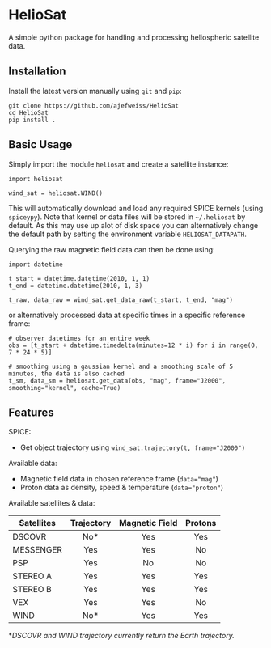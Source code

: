 HelioSat
========

A simple python package for handling and processing heliospheric satellite data.

Installation
------------

Install the latest version manually using `git` and `pip`:

    git clone https://github.com/ajefweiss/HelioSat
    cd HelioSat
    pip install .

Basic Usage
-----------

Simply import the module `heliosat` and create a satellite instance:

    import heliosat

    wind_sat = heliosat.WIND()

This will automatically download and load any required SPICE kernels (using `spiceypy`). Note that
kernel or data files will be stored in `~/.heliosat` by default. As this may use up alot of disk
space you can alternatively change the default path by setting the environment variable `HELIOSAT_DATAPATH`.

Querying the raw magnetic field data can then be done using:

    import datetime

    t_start = datetime.datetime(2010, 1, 1)
    t_end = datetime.datetime(2010, 1, 3)

    t_raw, data_raw = wind_sat.get_data_raw(t_start, t_end, "mag")

or alternatively processed data at specific times in a specific reference frame:

    # observer datetimes for an entire week
    obs = [t_start + datetime.timedelta(minutes=12 * i) for i in range(0, 7 * 24 * 5)]

    # smoothing using a gaussian kernel and a smoothing scale of 5 minutes, the data is also cached
    t_sm, data_sm = heliosat.get_data(obs, "mag", frame="J2000", smoothing="kernel", cache=True)

Features
--------

SPICE:

 - Get object trajectory using `wind_sat.trajectory(t, frame="J2000")`

Available data: 

 - Magnetic field data in chosen reference frame (`data="mag"`)
 - Proton data as density, speed & temperature (`data="proton"`)

Available satellites & data:

| Satellites | Trajectory | Magnetic Field | Protons |
| ---------- |:----------:|:--------------:|:-------:|
| DSCOVR     | No*        | Yes            | Yes     |
| MESSENGER  | Yes        | Yes            | No      |
| PSP        | Yes        | No             | No      |
| STEREO A   | Yes        | Yes            | Yes     |
| STEREO B   | Yes        | Yes            | Yes     |
| VEX        | Yes        | Yes            | No      |
| WIND       | No*        | Yes            | Yes     |

**DSCOVR and WIND trajectory currently return the Earth trajectory.*